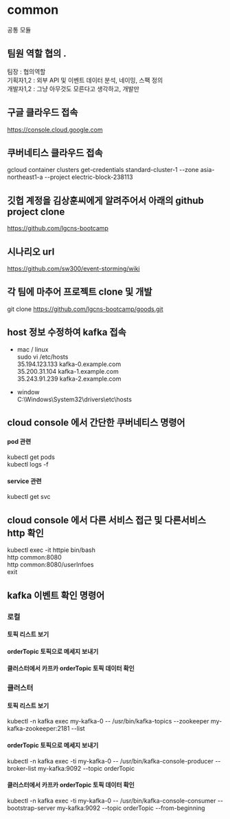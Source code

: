 # common
공통 모듈



## 팀원 역할 협의 .  
팀장 : 협의역할  
기획자1,2 : 외부 API 및 이벤트 데이터 분석, 네이밍, 스팩 정의  
개발자1,2 : 그냥 아무것도 모른다고 생각하고, 개발만  

## 구글 클라우드 접속
https://console.cloud.google.com  

## 쿠버네티스 클라우드 접속
gcloud container clusters get-credentials standard-cluster-1 --zone asia-northeast1-a --project electric-block-238113  

## 깃헙 계정을 김상훈씨에게 알려주어서 아래의 github project clone
https://github.com/lgcns-bootcamp  

## 시나리오 url
https://github.com/sw300/event-storming/wiki  

## 각 팀에 마추어 프로젝트 clone 및 개발
git clone https://github.com/lgcns-bootcamp/goods.git  


## host 정보 수정하여 kafka 접속
- mac / linux  
sudo vi /etc/hosts  
35.194.123.133	kafka-0.example.com  
35.200.31.104	kafka-1.example.com  
35.243.91.239	kafka-2.example.com  

- window  
C:\Windows\System32\drivers\etc\hosts  

## cloud console 에서 간단한 쿠버네티스 명령어
#### pod 관련
kubectl get pods  
kubectl logs <pod name> -f  

#### service 관련
kubectl get svc

## cloud console 에서 다른 서비스 접근 및 다른서비스 http 확인
kubectl exec -it httpie bin/bash  
http common:8080  
http common:8080/userInfoes  
exit  
	
## kafka 이벤트 확인 명령어
### 로컬
#### 토픽 리스트 보기
#### orderTopic 토픽으로 메세지 보내기 
#### 클러스터에서 카프카 orderTopic 토픽 데이터 확인


### 클러스터
#### 토픽 리스트 보기
kubectl -n kafka exec my-kafka-0 -- /usr/bin/kafka-topics --zookeeper my-kafka-zookeeper:2181 --list

#### orderTopic 토픽으로 메세지 보내기 
kubectl -n kafka exec -ti my-kafka-0 -- /usr/bin/kafka-console-producer --broker-list my-kafka:9092 --topic orderTopic

#### 클러스터에서 카프카 orderTopic 토픽 데이터 확인
kubectl -n kafka exec -ti my-kafka-0 -- /usr/bin/kafka-console-consumer --bootstrap-server my-kafka:9092 --topic orderTopic --from-beginning



